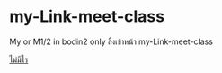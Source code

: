 # my-Link-meet-class
My or M1/2 in bodin2 only
ลิ้งเข้าหน้า my-Link-meet-class


[ไม่มีไร](https://www.youtube.com/watch?v=dQw4w9WgXcQ&ab_channel=RickAstley)
